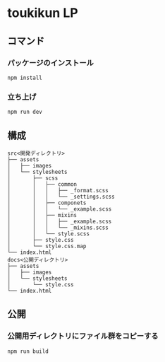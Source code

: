 # toukikun LP

## コマンド

### パッケージのインストール
`npm install`  

### 立ち上げ
`npm run dev`  

## 構成
```
src<開発ディレクトリ>
├── assets
│   ├── images
│   └── stylesheets
│       ├── scss
│       │   ├── common
│       │   │   ├── _format.scss
│       │   │   └── _settings.scss
│       │   ├── componets
│       │   │   └── _example.scss
│       │   ├── mixins
│       │   │   ├── _example.scss
│       │   │   └── _mixins.scss
│       │   └── style.scss
│       ├── style.css
│       └── style.css.map
└── index.html
docs<公開ディレクトリ>
├── assets
│   ├── images
│   └── stylesheets
│       └── style.css
└── index.html
```

## 公開
### 公開用ディレクトリにファイル群をコピーする
`npm run build`
